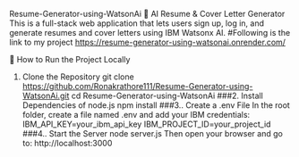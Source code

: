 Resume-Generator-using-WatsonAi
💼 AI Resume & Cover Letter Generator
This is a full-stack web application that lets users sign up, log in, and generate resumes and cover letters using IBM Watsonx AI. #Following is the link to my project https://resume-generator-using-watsonai.onrender.com/

🚀 How to Run the Project Locally
1. Clone the Repository
git clone https://github.com/Ronakrathore111/Resume-Generator-using-WatsonAi.git cd Resume-Generator-using-WatsonAi ###2. Install Dependencies of node.js npm install ###3.. Create a .env File In the root folder, create a file named .env and add your IBM credentials: IBM_API_KEY=your_ibm_api_key IBM_PROJECT_ID=your_project_id ###4.. Start the Server node server.js Then open your browser and go to: http://localhost:3000
